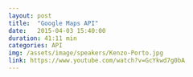 ```yaml
---
layout: post
title:  "Google Maps API"
date:   2015-04-03 15:40:00
duration: 41:11 min
categories: API
img: /assets/image/speakers/Kenzo-Porto.jpg
link: https://www.youtube.com/watch?v=GcYkwd7g0bA
---
```

